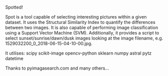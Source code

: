 Spotted!

Spot is a tool capable of selecting interesting pictures within a given dataset.
It uses the Structural Similarity Index to quantify the differences between two images.
It is also capable of performing image classification using a Support Vector Machine (SVM).
Additionally, it provides a script to select sunset/sunrise/dawn/dusk images looking at the image filename, e.g. 1529032200_0_2018-06-15-04-10-00.jpg.  


It utilises:
scipy scikit-image opencv-python sklearn numpy astral pytz datetime

Thanks to pyimagasearch.com and many others...